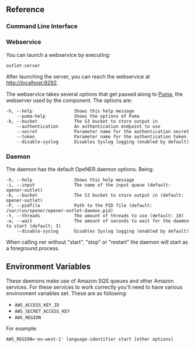 ## Reference

### Command Line Interface

### Webservice

You can launch a webservice by executing:

    outlet-server

After launching the server, you can reach the webservice at
<http://localhost:9292>.

The webservice takes several options that get passed along to
[Puma](http://puma.io), the webserver used by the component. The options are:

    -h, --help                Shows this help message
        --puma-help           Shows the options of Puma
    -b, --bucket              The S3 bucket to store output in
        --authentication      An authentication endpoint to use
        --secret              Parameter name for the authentication secret
        --token               Parameter name for the authentication token
        --disable-syslog      Disables Syslog logging (enabled by default)

### Daemon

The daemon has the default OpeNER daemon options. Being:

    -h, --help                Shows this help message
    -i, --input               The name of the input queue (default: opener-outlet)
    -b, --bucket              The S3 bucket to store output in (default: opener-outlet)
    -P, --pidfile             Path to the PID file (default: /var/run/opener/opener-outlet-daemon.pid)
    -t, --threads             The amount of threads to use (default: 10)
    -w, --wait                The amount of seconds to wait for the daemon to start (default: 3)
        --disable-syslog      Disables Syslog logging (enabled by default)

When calling ner without "start", "stop" or "restart" the daemon will start as a
foreground process.

## Environment Variables

These daemons make use of Amazon SQS queues and other Amazon services. For these
services to work correctly you'll need to have various environment variables
set. These are as following:

* `AWS_ACCESS_KEY_ID`
* `AWS_SECRET_ACCESS_KEY`
* `AWS_REGION`

For example:

    AWS_REGION='eu-west-1' language-identifier start [other options]
